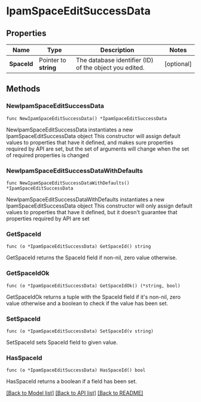 # IpamSpaceEditSuccessData

## Properties

Name | Type | Description | Notes
------------ | ------------- | ------------- | -------------
**SpaceId** | Pointer to **string** | The database identifier (ID) of the object you edited. | [optional] 

## Methods

### NewIpamSpaceEditSuccessData

`func NewIpamSpaceEditSuccessData() *IpamSpaceEditSuccessData`

NewIpamSpaceEditSuccessData instantiates a new IpamSpaceEditSuccessData object
This constructor will assign default values to properties that have it defined,
and makes sure properties required by API are set, but the set of arguments
will change when the set of required properties is changed

### NewIpamSpaceEditSuccessDataWithDefaults

`func NewIpamSpaceEditSuccessDataWithDefaults() *IpamSpaceEditSuccessData`

NewIpamSpaceEditSuccessDataWithDefaults instantiates a new IpamSpaceEditSuccessData object
This constructor will only assign default values to properties that have it defined,
but it doesn't guarantee that properties required by API are set

### GetSpaceId

`func (o *IpamSpaceEditSuccessData) GetSpaceId() string`

GetSpaceId returns the SpaceId field if non-nil, zero value otherwise.

### GetSpaceIdOk

`func (o *IpamSpaceEditSuccessData) GetSpaceIdOk() (*string, bool)`

GetSpaceIdOk returns a tuple with the SpaceId field if it's non-nil, zero value otherwise
and a boolean to check if the value has been set.

### SetSpaceId

`func (o *IpamSpaceEditSuccessData) SetSpaceId(v string)`

SetSpaceId sets SpaceId field to given value.

### HasSpaceId

`func (o *IpamSpaceEditSuccessData) HasSpaceId() bool`

HasSpaceId returns a boolean if a field has been set.


[[Back to Model list]](../README.md#documentation-for-models) [[Back to API list]](../README.md#documentation-for-api-endpoints) [[Back to README]](../README.md)


